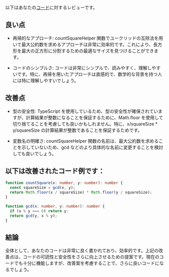 以下はあなたの[コード](/journal/2025/07/practice_codes/countSquare.ts)に対するレビューです。

## 良い点

- 再帰的なアプローチ: countSquareHelper 関数でユークリッドの互除法を用いて最大公約数を求めるアプローチは非常に効率的です。これにより、長方形を最大の正方形に分割するための最適なサイズを見つけることができます。

- コードのシンプルさ: コードは非常にシンプルで、読みやすく、理解しやすいです。特に、再帰を用いたアプローチは直感的で、数学的な背景を持つ人には特に理解しやすいでしょう。

## 改善点

- 型の安全性: TypeScript を使用しているため、型の安全性が確保されていますが、計算結果が整数になることを保証するために、Math.floor を使用して切り捨てることを考慮しても良いかもしれません。特に、x/squareSize \* y/squareSize の計算結果が整数であることを保証するためです。

- 変数名の明確さ: countSquareHelper 関数の名前は、最大公約数を求めることを示していないため、gcd などのより具体的な名前に変更することを検討しても良いでしょう。

## 以下は改善されたコード例です：

```typescript
function countSquare(x: number, y: number): number {
  const squareSize = gcd(x, y);
  return Math.floor(x / squareSize) * Math.floor(y / squareSize);
}

function gcd(x: number, y: number): number {
  if (x % y === 0) return y;
  return gcd(y, x % y);
}
```

## 結論

全体として、あなたのコードは非常に良く書かれており、効率的です。上記の改善点は、コードの可読性と安全性をさらに向上させるための提案です。現在のコードでも十分に機能しますが、改善案を考慮することで、さらに良いコードになるでしょう。

